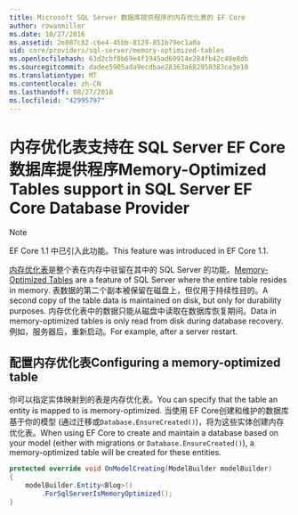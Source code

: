 ```yaml
---
title: Microsoft SQL Server 数据库提供程序的内存优化表的 EF Core
author: rowanmiller
ms.date: 10/27/2016
ms.assetid: 2e007c82-c6e4-45bb-8129-851b79ec1a0a
uid: core/providers/sql-server/memory-optimized-tables
ms.openlocfilehash: 63d2cbf8b69e4f1945ad60914e284fb42c48e8db
ms.sourcegitcommit: dadee5905ada9ecdbae28363a682950383ce3e10
ms.translationtype: MT
ms.contentlocale: zh-CN
ms.lasthandoff: 08/27/2018
ms.locfileid: "42995797"
---
```

# <a name="memory-optimized-tables-support-in-sql-server-ef-core-database-provider"></a><span data-ttu-id="84b2c-102">内存优化表支持在 SQL Server EF Core数据库提供程序</span><span class="sxs-lookup"><span data-stu-id="84b2c-102">Memory-Optimized Tables support in SQL Server EF Core Database Provider</span></span>

> [!NOTE]  
>
> <span data-ttu-id="84b2c-103">EF Core 1.1 中已引入此功能。</span><span class="sxs-lookup"><span data-stu-id="84b2c-103">This feature was introduced in EF Core 1.1.</span></span>

<span data-ttu-id="84b2c-104">[内存优化表](https://docs.microsoft.com/sql/relational-databases/in-memory-oltp/memory-optimized-tables)是整个表在内存中驻留在其中的 SQL Server 的功能。</span><span class="sxs-lookup"><span data-stu-id="84b2c-104">[Memory-Optimized Tables](https://docs.microsoft.com/sql/relational-databases/in-memory-oltp/memory-optimized-tables) are a feature of SQL Server where the entire table resides in memory.</span></span> <span data-ttu-id="84b2c-105">表数据的第二个副本被保留在磁盘上，但仅用于持续性目的。</span><span class="sxs-lookup"><span data-stu-id="84b2c-105">A second copy of the table data is maintained on disk, but only for durability purposes.</span></span> <span data-ttu-id="84b2c-106">内存优化表中的数据只能从磁盘中读取在数据库恢复期间。</span><span class="sxs-lookup"><span data-stu-id="84b2c-106">Data in memory-optimized tables is only read from disk during database recovery.</span></span> <span data-ttu-id="84b2c-107">例如，服务器后，重新启动。</span><span class="sxs-lookup"><span data-stu-id="84b2c-107">For example, after a server restart.</span></span>

## <a name="configuring-a-memory-optimized-table"></a><span data-ttu-id="84b2c-108">配置内存优化表</span><span class="sxs-lookup"><span data-stu-id="84b2c-108">Configuring a memory-optimized table</span></span>

<span data-ttu-id="84b2c-109">你可以指定实体映射到的表是内存优化表。</span><span class="sxs-lookup"><span data-stu-id="84b2c-109">You can specify that the table an entity is mapped to is memory-optimized.</span></span> <span data-ttu-id="84b2c-110">当使用 EF Core创建和维护的数据库基于你的模型 (通过迁移或`Database.EnsureCreated()`)，将为这些实体创建内存优化表。</span><span class="sxs-lookup"><span data-stu-id="84b2c-110">When using EF Core to create and maintain a database based on your model (either with migrations or `Database.EnsureCreated()`), a memory-optimized table will be created for these entities.</span></span>

``` csharp
protected override void OnModelCreating(ModelBuilder modelBuilder)
{
    modelBuilder.Entity<Blog>()
        .ForSqlServerIsMemoryOptimized();
}
```
